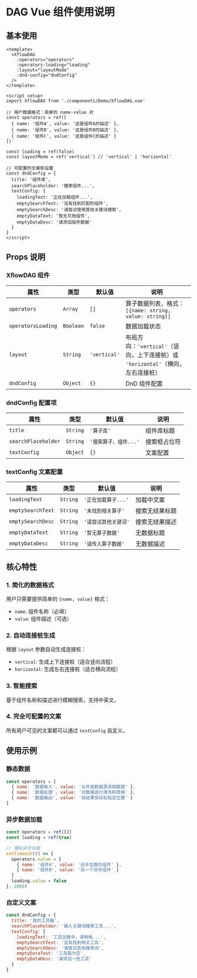# DAG Vue 组件使用说明

## 基本使用

```vue
<template>
  <XflowDAG
    :operators="operators"
    :operators-loading="loading"
    :layout="layoutMode"
    :dnd-config="dndConfig"
  />
</template>

<script setup>
import XflowDAG from './components/Demo/XflowDAG.vue'

// 用户数据格式：简单的 name-value 对
const operators = ref([
  { name: '组件A', value: '这是组件A的描述' },
  { name: '组件B', value: '这是组件B的描述' },
  { name: '组件C', value: '这是组件C的描述' }
])

const loading = ref(false)
const layoutMode = ref('vertical') // 'vertical' | 'horizontal'

// 可配置的文案和设置
const dndConfig = {
  title: '组件库',
  searchPlaceholder: '搜索组件...',
  textConfig: {
    loadingText: '正在加载组件...',
    emptySearchText: '没有找到匹配的组件',
    emptySearchDesc: '请尝试使用其他关键词搜索',
    emptyDataText: '暂无可用组件',
    emptyDataDesc: '请添加组件数据'
  }
}
</script>
```

## Props 说明

### XflowDAG 组件

| 属性 | 类型 | 默认值 | 说明 |
| --- | --- | --- | --- |
| `operators` | `Array` | `[]` | 算子数据列表，格式：`[{name: string, value: string}]` |
| `operatorsLoading` | `Boolean` | `false` | 数据加载状态 |
| `layout` | `String` | `'vertical'` | 布局方向：`'vertical'`（竖向，上下连接桩）或 `'horizontal'`（横向，左右连接桩） |
| `dndConfig` | `Object` | `{}` | DnD 组件配置 |

### dndConfig 配置项

| 属性                | 类型     | 默认值                | 说明         |
| ------------------- | -------- | --------------------- | ------------ |
| `title`             | `String` | `'算子库'`            | 组件库标题   |
| `searchPlaceholder` | `String` | `'搜索算子、组件...'` | 搜索框占位符 |
| `textConfig`        | `Object` | `{}`                  | 文案配置     |

### textConfig 文案配置

| 属性              | 类型     | 默认值               | 说明           |
| ----------------- | -------- | -------------------- | -------------- |
| `loadingText`     | `String` | `'正在加载算子...'`  | 加载中文案     |
| `emptySearchText` | `String` | `'未找到相关算子'`   | 搜索无结果标题 |
| `emptySearchDesc` | `String` | `'请尝试其他关键词'` | 搜索无结果描述 |
| `emptyDataText`   | `String` | `'暂无算子数据'`     | 无数据标题     |
| `emptyDataDesc`   | `String` | `'请传入算子数据'`   | 无数据描述     |

## 核心特性

### 1. 简化的数据格式

用户只需要提供简单的 `{name, value}` 格式：

- `name`: 组件名称（必填）
- `value`: 组件描述（可选）

### 2. 自动连接桩生成

根据 `layout` 参数自动生成连接桩：

- `vertical`: 生成上下连接桩（适合竖向流程）
- `horizontal`: 生成左右连接桩（适合横向流程）

### 3. 智能搜索

基于组件名称和描述进行模糊搜索，支持中英文。

### 4. 完全可配置的文案

所有用户可见的文案都可以通过 `textConfig` 自定义。

## 使用示例

### 静态数据

```javascript
const operators = [
  { name: '数据输入', value: '从外部数据源读取数据' },
  { name: '数据处理', value: '对数据进行清洗和转换' },
  { name: '数据输出', value: '将结果保存到指定位置' }
]
```

### 异步数据加载

```javascript
const operators = ref([])
const loading = ref(true)

// 模拟异步加载
setTimeout(() => {
  operators.value = [
    { name: '组件A', value: '异步加载的组件' },
    { name: '组件B', value: '另一个异步组件' }
  ]
  loading.value = false
}, 2000)
```

### 自定义文案

```javascript
const dndConfig = {
  title: '我的工具箱',
  searchPlaceholder: '输入关键词搜索工具...',
  textConfig: {
    loadingText: '工具加载中，请稍候...',
    emptySearchText: '没有找到相关工具',
    emptySearchDesc: '请尝试其他搜索词',
    emptyDataText: '工具箱为空',
    emptyDataDesc: '请添加一些工具'
  }
}
```
